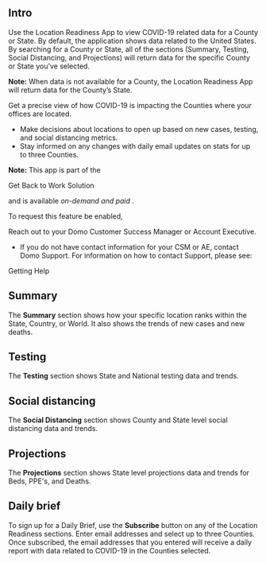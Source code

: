 

Intro
-------

Use the Location Readiness App to view COVID-19 related data for a County or State. By default, the application shows data related to the United States. By searching for a County or State, all of the sections (Summary, Testing, Social Distancing, and Projections) will return data for the specific County or State you’ve selected.


**Note:**
 When data is not available for a County, the Location Readiness App will return data for the County’s State.

 Get a precise view of how COVID-19 is impacting the Counties where your offices are located.
* Make decisions about locations to open up based on new cases, testing, and social distancing metrics.
* Stay informed on any changes with daily email updates on stats for up to three Counties.


**Note:**
 This app is part of the

Get Back to Work Solution

and is available
 *on-demand and paid*
 .

To request this feature be enabled,

 Reach out to your Domo Customer Success Manager or Account Executive.
* If you do not have contact information for your CSM or AE, contact Domo Support. For information on how to contact Support, please see:

Getting Help

Summary
---------

The
 **Summary**
 section shows how your specific location ranks within the State, Country, or World. It also shows the trends of new cases and new deaths.

Testing
---------

The
 **Testing**
 section shows State and National testing data and trends.


 Social distancing
-------------------

The
 **Social Distancing**
 section shows County and State level social distancing data and trends.


 Projections
-------------

The
 **Projections**
 section shows State level projections data and trends for Beds, PPE's, and Deaths.


 Daily brief
-------------

To sign up for a Daily Brief, use the
 **Subscribe**
 button on any of the Location Readiness sections. Enter email addresses and select up to three Counties. Once subscribed, the email addresses that you entered will receive a daily report with data related to COVID-19 in the Counties selected.


